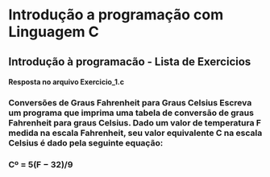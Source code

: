 # Introdução a programação com Linguagem C

<h2>Introdução à programacão - Lista de Exercicios</h2>

<h4> Resposta no arquivo <strong>Exercicio_1.c<strong></h4>
<h3>Conversões de Graus Fahrenheit para Graus Celsius
Escreva um programa que imprima uma tabela de conversão de graus Fahrenheit para graus Celsius. Dado
um valor de temperatura F medida na escala Fahrenheit, seu valor equivalente C na escala Celsius é dado
pela seguinte equação:</h3>

<h3>Cº = 5(F − 32)/9</h3>
